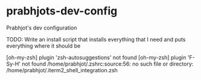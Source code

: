 # prabhjots-dev-config
Prabhjot's dev configuration 

TODO: Write an install script that installs everything that I need and puts everything where it should be


[oh-my-zsh] plugin 'zsh-autosuggestions' not found
[oh-my-zsh] plugin 'F-Sy-H' not found
/home/prabhjot/.zshrc:source:56: no such file or directory: /home/prabhjot/.iterm2_shell_integration.zsh
